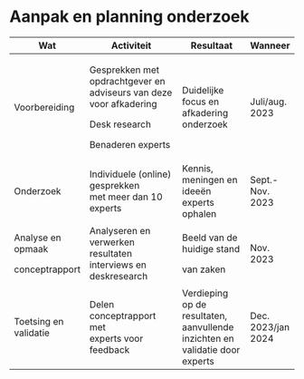 # Aanpak en planning onderzoek

<table>
<colgroup>
<col style="width: 20%" />
<col style="width: 40%" />
<col style="width: 27%" />
<col style="width: 12%" />
</colgroup>
<thead>
<tr class="header">
<th>Wat</th>
<th>Activiteit</th>
<th>Resultaat</th>
<th>Wanneer</th>
</tr>
</thead>
<tbody>
<tr class="odd">
<td>Voorbereiding</td>
<td><p>Gesprekken met opdrachtgever en adviseurs van deze voor afkadering</p>
<p>Desk research</p>
<p>Benaderen experts</p></td>
<td>Duidelijke focus en afkadering onderzoek</td>
<td>Juli/aug. 2023</td>
</tr>
<tr class="even">
<td>Onderzoek</td>
<td>Individuele (online) gesprekken<br />
met meer dan 10 experts</td>
<td>Kennis, meningen en ideeën experts ophalen</td>
<td>Sept.-Nov. 2023</td>
</tr>
<tr class="odd">
<td><p>Analyse en opmaak</p>
<p>conceptrapport</p></td>
<td>Analyseren en verwerken resultaten interviews en deskresearch</td>
<td><p>Beeld van de huidige stand</p>
<p>van zaken</p></td>
<td>Nov. 2023</td>
</tr>
<tr class="even">
<td>Toetsing en validatie</td>
<td>Delen conceptrapport met<br />
experts voor feedback</td>
<td>Verdieping op de resultaten, aanvullende inzichten en validatie door experts</td>
<td>Dec. 2023/jan 2024</td>
</tr>
</tbody>
</table>

